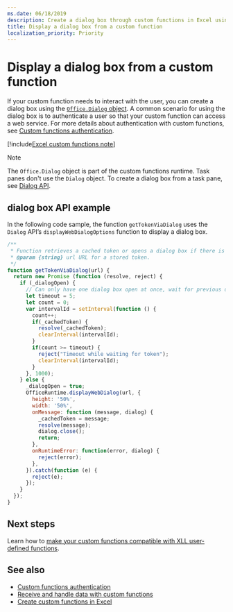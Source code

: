 ```yaml
---
ms.date: 06/18/2019
description: Create a dialog box through custom functions in Excel using JavaScript.
title: Display a dialog box from a custom function
localization_priority: Priority
---
```

# Display a dialog box from a custom function

If your custom function needs to interact with the user, you can create a dialog box using the [`Office.Dialog` object](/javascript/api/office-runtime/officeruntime.dialog?view=office-js). A common scenario for using the dialog box is to authenticate a user so that your custom function can access a web service. For more details about authentication with custom functions, see [Custom functions authentication](./custom-functions-authentication.md).

[!include[Excel custom functions note](../includes/excel-custom-functions-note.md)]

>[!NOTE]
> The `Office.Dialog` object is part of the custom functions runtime. Task panes don't use the `Dialog` object. To create a dialog box from a task pane, see [Dialog API](/office/dev/add-ins/develop/dialog-api-in-office-add-ins).

## dialog box API example

In the following code sample, the function `getTokenViaDialog` uses the `Dialog` API’s `displayWebDialogOptions` function to display a dialog box.

```js
/**
 * Function retrieves a cached token or opens a dialog box if there is no saved token. Note that this is not a sufficient example of authentication but is intended to show the capabilities of the Dialog object.
 * @param {string} url URL for a stored token.
 */
function getTokenViaDialog(url) {
  return new Promise (function (resolve, reject) {
    if (_dialogOpen) {
      // Can only have one dialog box open at once, wait for previous dialog box's token
      let timeout = 5;
      let count = 0;
      var intervalId = setInterval(function () {
        count++;
        if(_cachedToken) {
          resolve(_cachedToken);
          clearInterval(intervalId);
        }
        if(count >= timeout) {
          reject("Timeout while waiting for token");
          clearInterval(intervalId);
        }
      }, 1000);
    } else {
      _dialogOpen = true;
      OfficeRuntime.displayWebDialog(url, {
        height: '50%',
        width: '50%',
        onMessage: function (message, dialog) {
          _cachedToken = message;
          resolve(message);
          dialog.close();
          return;
        },
        onRuntimeError: function(error, dialog) {
          reject(error);
        },
      }).catch(function (e) {
        reject(e);
      });
    }
  });
}
```

## Next steps
Learn how to [make your custom functions compatible with XLL user-defined functions](make-custom-functions-compatible-with-xll-udf.md).

## See also

* [Custom functions authentication](custom-functions-authentication.md)
* [Receive and handle data with custom functions](custom-functions-web-reqs.md)
* [Create custom functions in Excel](custom-functions-overview.md)
